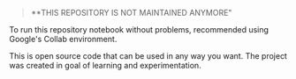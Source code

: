 > **THIS REPOSITORY IS NOT MAINTAINED ANYMORE"

To run this repository notebook without problems, recommended using Google's Collab environment.

This is open source code that can be used in any way you want. 
The project was created in goal of learning and experimentation. 
